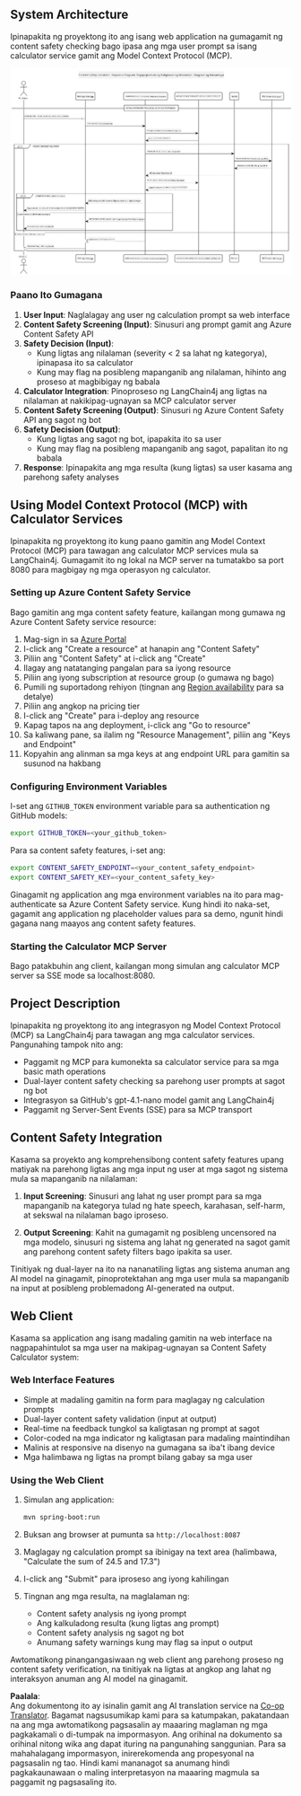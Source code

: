 <!--
CO_OP_TRANSLATOR_METADATA:
{
  "original_hash": "e5ea5e7582f70008ea9bec3b3820f20a",
  "translation_date": "2025-07-13T23:18:52+00:00",
  "source_file": "04-PracticalImplementation/samples/java/containerapp/README.md",
  "language_code": "tl"
}
-->
## System Architecture

Ipinapakita ng proyektong ito ang isang web application na gumagamit ng content safety checking bago ipasa ang mga user prompt sa isang calculator service gamit ang Model Context Protocol (MCP).

![System Architecture Diagram](../../../../../../translated_images/plant.b079fed84e945b7c2978993a16163bb53f0517cfe3548d2e442ff40d619ba4b4.tl.png)

### Paano Ito Gumagana

1. **User Input**: Naglalagay ang user ng calculation prompt sa web interface  
2. **Content Safety Screening (Input)**: Sinusuri ang prompt gamit ang Azure Content Safety API  
3. **Safety Decision (Input)**:  
   - Kung ligtas ang nilalaman (severity < 2 sa lahat ng kategorya), ipinapasa ito sa calculator  
   - Kung may flag na posibleng mapanganib ang nilalaman, hihinto ang proseso at magbibigay ng babala  
4. **Calculator Integration**: Pinoproseso ng LangChain4j ang ligtas na nilalaman at nakikipag-ugnayan sa MCP calculator server  
5. **Content Safety Screening (Output)**: Sinusuri ng Azure Content Safety API ang sagot ng bot  
6. **Safety Decision (Output)**:  
   - Kung ligtas ang sagot ng bot, ipapakita ito sa user  
   - Kung may flag na posibleng mapanganib ang sagot, papalitan ito ng babala  
7. **Response**: Ipinapakita ang mga resulta (kung ligtas) sa user kasama ang parehong safety analyses

## Using Model Context Protocol (MCP) with Calculator Services

Ipinapakita ng proyektong ito kung paano gamitin ang Model Context Protocol (MCP) para tawagan ang calculator MCP services mula sa LangChain4j. Gumagamit ito ng lokal na MCP server na tumatakbo sa port 8080 para magbigay ng mga operasyon ng calculator.

### Setting up Azure Content Safety Service

Bago gamitin ang mga content safety feature, kailangan mong gumawa ng Azure Content Safety service resource:

1. Mag-sign in sa [Azure Portal](https://portal.azure.com)  
2. I-click ang "Create a resource" at hanapin ang "Content Safety"  
3. Piliin ang "Content Safety" at i-click ang "Create"  
4. Ilagay ang natatanging pangalan para sa iyong resource  
5. Piliin ang iyong subscription at resource group (o gumawa ng bago)  
6. Pumili ng suportadong rehiyon (tingnan ang [Region availability](https://azure.microsoft.com/en-us/global-infrastructure/services/?products=cognitive-services) para sa detalye)  
7. Piliin ang angkop na pricing tier  
8. I-click ang "Create" para i-deploy ang resource  
9. Kapag tapos na ang deployment, i-click ang "Go to resource"  
10. Sa kaliwang pane, sa ilalim ng "Resource Management", piliin ang "Keys and Endpoint"  
11. Kopyahin ang alinman sa mga keys at ang endpoint URL para gamitin sa susunod na hakbang

### Configuring Environment Variables

I-set ang `GITHUB_TOKEN` environment variable para sa authentication ng GitHub models:  
```sh
export GITHUB_TOKEN=<your_github_token>
```

Para sa content safety features, i-set ang:  
```sh
export CONTENT_SAFETY_ENDPOINT=<your_content_safety_endpoint>
export CONTENT_SAFETY_KEY=<your_content_safety_key>
```

Ginagamit ng application ang mga environment variables na ito para mag-authenticate sa Azure Content Safety service. Kung hindi ito naka-set, gagamit ang application ng placeholder values para sa demo, ngunit hindi gagana nang maayos ang content safety features.

### Starting the Calculator MCP Server

Bago patakbuhin ang client, kailangan mong simulan ang calculator MCP server sa SSE mode sa localhost:8080.

## Project Description

Ipinapakita ng proyektong ito ang integrasyon ng Model Context Protocol (MCP) sa LangChain4j para tawagan ang mga calculator services. Pangunahing tampok nito ang:

- Paggamit ng MCP para kumonekta sa calculator service para sa mga basic math operations  
- Dual-layer content safety checking sa parehong user prompts at sagot ng bot  
- Integrasyon sa GitHub's gpt-4.1-nano model gamit ang LangChain4j  
- Paggamit ng Server-Sent Events (SSE) para sa MCP transport

## Content Safety Integration

Kasama sa proyekto ang komprehensibong content safety features upang matiyak na parehong ligtas ang mga input ng user at mga sagot ng sistema mula sa mapanganib na nilalaman:

1. **Input Screening**: Sinusuri ang lahat ng user prompt para sa mga mapanganib na kategorya tulad ng hate speech, karahasan, self-harm, at sekswal na nilalaman bago iproseso.  

2. **Output Screening**: Kahit na gumagamit ng posibleng uncensored na mga modelo, sinusuri ng sistema ang lahat ng generated na sagot gamit ang parehong content safety filters bago ipakita sa user.

Tinitiyak ng dual-layer na ito na nananatiling ligtas ang sistema anuman ang AI model na ginagamit, pinoprotektahan ang mga user mula sa mapanganib na input at posibleng problemadong AI-generated na output.

## Web Client

Kasama sa application ang isang madaling gamitin na web interface na nagpapahintulot sa mga user na makipag-ugnayan sa Content Safety Calculator system:

### Web Interface Features

- Simple at madaling gamitin na form para maglagay ng calculation prompts  
- Dual-layer content safety validation (input at output)  
- Real-time na feedback tungkol sa kaligtasan ng prompt at sagot  
- Color-coded na mga indicator ng kaligtasan para madaling maintindihan  
- Malinis at responsive na disenyo na gumagana sa iba't ibang device  
- Mga halimbawa ng ligtas na prompt bilang gabay sa mga user

### Using the Web Client

1. Simulan ang application:  
   ```sh
   mvn spring-boot:run
   ```

2. Buksan ang browser at pumunta sa `http://localhost:8087`

3. Maglagay ng calculation prompt sa ibinigay na text area (halimbawa, "Calculate the sum of 24.5 and 17.3")

4. I-click ang "Submit" para iproseso ang iyong kahilingan

5. Tingnan ang mga resulta, na maglalaman ng:  
   - Content safety analysis ng iyong prompt  
   - Ang kalkuladong resulta (kung ligtas ang prompt)  
   - Content safety analysis ng sagot ng bot  
   - Anumang safety warnings kung may flag sa input o output

Awtomatikong pinangangasiwaan ng web client ang parehong proseso ng content safety verification, na tinitiyak na ligtas at angkop ang lahat ng interaksyon anuman ang AI model na ginagamit.

**Paalala**:  
Ang dokumentong ito ay isinalin gamit ang AI translation service na [Co-op Translator](https://github.com/Azure/co-op-translator). Bagamat nagsusumikap kami para sa katumpakan, pakatandaan na ang mga awtomatikong pagsasalin ay maaaring maglaman ng mga pagkakamali o di-tumpak na impormasyon. Ang orihinal na dokumento sa orihinal nitong wika ang dapat ituring na pangunahing sanggunian. Para sa mahahalagang impormasyon, inirerekomenda ang propesyonal na pagsasalin ng tao. Hindi kami mananagot sa anumang hindi pagkakaunawaan o maling interpretasyon na maaaring magmula sa paggamit ng pagsasaling ito.